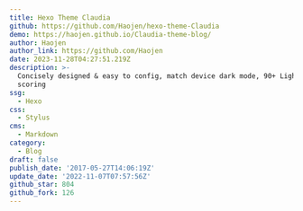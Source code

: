 ```yaml
---
title: Hexo Theme Claudia
github: https://github.com/Haojen/hexo-theme-Claudia
demo: https://haojen.github.io/Claudia-theme-blog/
author: Haojen
author_link: https://github.com/Haojen
date: 2023-11-28T04:27:51.219Z
description: >-
  Concisely designed & easy to config, match device dark mode, 90+ Lighthouse
  scoring
ssg:
  - Hexo
css:
  - Stylus
cms:
  - Markdown
category:
  - Blog
draft: false
publish_date: '2017-05-27T14:06:19Z'
update_date: '2022-11-07T07:57:56Z'
github_star: 804
github_fork: 126
---
```


